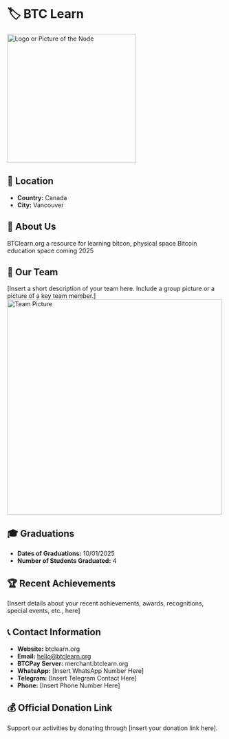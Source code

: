 # 🏷️ BTC Learn

<img src="https://github.com/jpgaviria2/Light-Node-Directory/blob/main/Canada%20--%20JP/BTCLearn.png" width="300" alt="Logo or Picture of the Node">

## 📍 Location
- **Country:** Canada
- **City:** Vancouver

## 📖 About Us
BTClearn.org a resource for learning bitcon, physical space Bitcoin education space coming 2025

## 👥 Our Team
[Insert a short description of your team here. Include a group picture or a picture of a key team member.]
<img src="https://github.com/MyFirstBitcoin/Light-Node-Directory/blob/main/team_placeholder.png" width="500" alt="Team Picture"> <!-- 1 picture maximum -->

## 🎓 Graduations
- **Dates of Graduations:** 10/01/2025
- **Number of Students Graduated:** 4

## 🏆 Recent Achievements
[Insert details about your recent achievements, awards, recognitions, special events, etc., here]

## 📞 Contact Information
- **Website:** btclearn.org
- **Email:** hello@btclearn.org
- **BTCPay Server:** merchant.btclearn.org
- **WhatsApp:** [Insert WhatsApp Number Here]
- **Telegram:** [Insert Telegram Contact Here]
- **Phone:** [Insert Phone Number Here]

## 💰 Official Donation Link
Support our activities by donating through [insert your donation link here].
